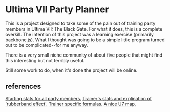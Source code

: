 Ultima VII Party Planner
========================

This is a project designed to take some of the pain out of training party members in Ultima VII: The
Black Gate. For what it does, this is a complete overkill. The intention of this project was a 
learning exercise (primarily backbone.js). What I thought was going to be a simple little program
turned out to be complicated--for me anyway.

There is a very small niche community of about five people that might find this interesting but not
terribly useful.

Still some work to do, when it's done the project will be online.


references
----------
[Starting stats for all party members.](http://infinitron.nullneuron.net/u7char.html)
[Trainer's stats and explination of 'rubberband effect'.](http://strategywiki.org/wiki/Ultima_VII:_The_Black_Gate/Trainers)
[Trainer specific formulas.](http://geocities.bootstrike.com/Ultima%20Thule!/u7train.html)
[A nice U7 map.](http://www.ultimainfo.net/Maps/U7Maps.htm)